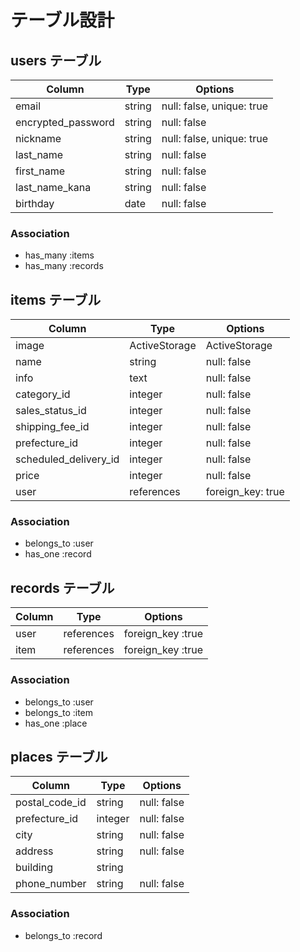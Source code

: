 # テーブル設計

## users テーブル

| Column             | Type        | Options                   |
| ------------------ | ----------- | ------------------------- |
| email              | string      | null: false, unique: true |
| encrypted_password | string      | null: false               |
| nickname           | string      | null: false, unique: true |
| last_name          | string      | null: false               |
| first_name         | string      | null: false               |
| last_name_kana     | string      | null: false               |
| birthday           | date        | null: false               |


### Association

- has_many :items
- has_many :records


## items テーブル

| Column                | Type          | Options           |
| --------------------- | ------------- | ----------------- |
| image                 | ActiveStorage | ActiveStorage     |
| name                  | string        | null: false       |
| info                  | text          | null: false       |
| category_id           | integer       | null: false       |
| sales_status_id       | integer       | null: false       |
| shipping_fee_id       | integer       | null: false       |
| prefecture_id         | integer       | null: false       |
| scheduled_delivery_id | integer       | null: false       |
| price                 | integer       | null: false       |
| user                  | references    | foreign_key: true |

### Association

- belongs_to :user
- has_one :record

## records テーブル

| Column     | Type        | Options           |
| ---------- | ----------- | ----------------- |
| user       | references  | foreign_key :true |
| item       | references  | foreign_key :true |

### Association

- belongs_to :user
- belongs_to :item
- has_one :place


## places テーブル

| Column           | Type        | Options           |
| ---------------- | ----------- | ----------------- |
| postal_code_id   | string      | null: false       |
| prefecture_id    | integer     | null: false       |
| city             | string      | null: false       |
| address          | string      | null: false       |
| building         | string      |                   |
| phone_number     | string      | null: false       |

### Association

- belongs_to :record